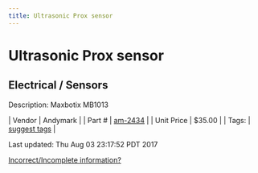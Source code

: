 ```yaml
---
title: Ultrasonic Prox sensor
---
```


# Ultrasonic Prox sensor
## Electrical / Sensors
Description: 	Maxbotix MB1013 

| Vendor | Andymark | 
| Part # | [am-2434](http://www.andymark.com/product-p/am-2434.htm) | 
| Unit Price | $35.00 | 
| Tags: | [suggest tags](https://docs.google.com/forms/d/e/1FAIpQLSeWyY8v3RgOty-MyWmh9U0iivNYN_molChYyS-0U-o-kOAv_g/viewform) | 

Last updated: Thu Aug 03 23:17:52 PDT 2017

 [Incorrect/Incomplete information?](https://docs.google.com/forms/d/e/1FAIpQLSeWyY8v3RgOty-MyWmh9U0iivNYN_molChYyS-0U-o-kOAv_g/viewform)